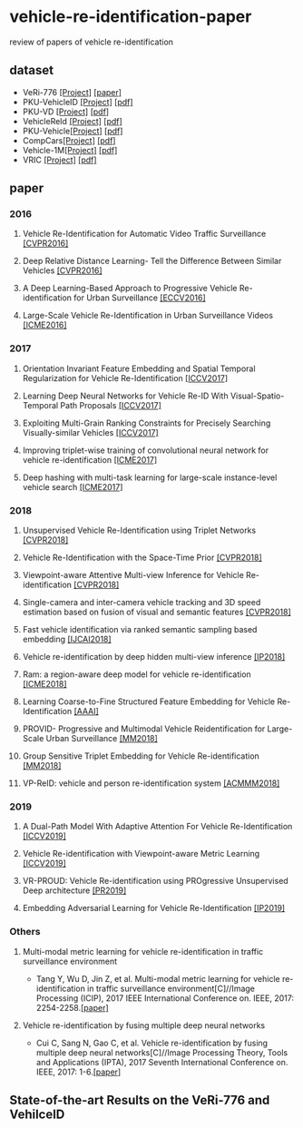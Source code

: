 # vehicle-re-identification-paper
review of papers of vehicle re-identification

## dataset
* VeRi-776 [[Project]](https://github.com/VehicleReId/VeRidataset) [[paper]](https://link.springer.com/chapter/10.1007/978-3-319-46475-6_53)
* PKU-VehicleID [[Project]](http://pkuml.org/resources/pku-vehicleid.html) [[pdf]](http://openaccess.thecvf.com/content_cvpr_2016/papers/Liu_Deep_Relative_Distance_CVPR_2016_paper.pdf)
* PKU-VD [[Project]](http://pkuml.org/resources/pku-vds.html) [[pdf]](http://openaccess.thecvf.com/content_ICCV_2017/papers/Yan_Exploiting_Multi-Grain_Ranking_ICCV_2017_paper.pdf)
* VehicleReId [[Project]](https://medusa.fit.vutbr.cz/traffic/datasets/) [[pdf]](http://openaccess.thecvf.com/content_cvpr_2016_workshops/w25/papers/Zapletal_Vehicle_Re-Identification_for_CVPR_2016_paper.pdf)
* PKU-Vehicle[[Project]](http://59.110.216.11/html/) [[pdf]](https://ieeexplore.ieee.org/abstract/document/8265213/)
* CompCars[[Project]](http://mmlab.ie.cuhk.edu.hk/datasets/comp_cars/index.html) [[pdf]](https://www.cv-foundation.org/openaccess/content_cvpr_2015/papers/Yang_A_Large-Scale_Car_2015_CVPR_paper.pdf)
* Vehicle-1M[[Project]](http://www.nlpr.ia.ac.cn/iva/homepage/jqwang/Vehicle1M.htm) [[pdf]](https://www.aaai.org/ocs/index.php/AAAI/AAAI18/paper/viewFile/16206/16270)
* VRIC [[Project]](https://qmul-vric.github.io/) [[pdf]](http://www.eecs.qmul.ac.uk/~xiatian/papers/AytacEtAl_GCPR2018.pdf)

## paper
### 2016
1. Vehicle Re-Identification for Automatic Video Traffic Surveillance [[CVPR2016]](http://openaccess.thecvf.com/content_cvpr_2016_workshops/w25/papers/Zapletal_Vehicle_Re-Identification_for_CVPR_2016_paper.pdf)
    
2. Deep Relative Distance Learning- Tell the Difference Between Similar Vehicles [[CVPR2016]](http://openaccess.thecvf.com/content_cvpr_2016/papers/Liu_Deep_Relative_Distance_CVPR_2016_paper.pdf)

3. A Deep Learning-Based Approach to Progressive Vehicle Re-identification for Urban Surveillance [[ECCV2016]](https://link.springer.com/chapter/10.1007/978-3-319-46475-6_53)
4. Large-Scale Vehicle Re-Identification in Urban Surveillance Videos [[ICME2016]](https://ieeexplore.ieee.org/document/7553002/)

### 2017
1. Orientation Invariant Feature Embedding and Spatial Temporal Regularization for Vehicle Re-Identification [[ICCV2017]](http://openaccess.thecvf.com/content_ICCV_2017/papers/Wang_Orientation_Invariant_Feature_ICCV_2017_paper.pdf)

2. Learning Deep Neural Networks for Vehicle Re-ID With Visual-Spatio-Temporal Path Proposals [[ICCV2017]](http://openaccess.thecvf.com/content_ICCV_2017/papers/Shen_Learning_Deep_Neural_ICCV_2017_paper.pdf)

3. Exploiting Multi-Grain Ranking Constraints for Precisely Searching Visually-similar Vehicles [[ICCV2017]](http://openaccess.thecvf.com/content_ICCV_2017/papers/Yan_Exploiting_Multi-Grain_Ranking_ICCV_2017_paper.pdf)

4. Improving triplet-wise training of convolutional neural network for vehicle re-identification [[ICME2017]](https://ieeexplore.ieee.org/abstract/document/8019491/)

5. Deep hashing with multi-task learning for large-scale instance-level vehicle search [[ICME2017]](https://ieeexplore.ieee.org/abstract/document/8026274/)
    
### 2018 
1. Unsupervised Vehicle Re-Identification using Triplet Networks [[CVPR2018]](http://openaccess.thecvf.com/content_cvpr_2018_workshops/papers/w3/Marin-Reyes_Unsupervised_Vehicle_Re-Identification_CVPR_2018_paper.pdf)
    
2. Vehicle Re-Identification with the Space-Time Prior [[CVPR2018]](http://openaccess.thecvf.com/content_cvpr_2018_workshops/papers/w3/Wu_Vehicle_Re-Identification_With_CVPR_2018_paper.pdf)
    
3. Viewpoint-aware Attentive Multi-view Inference for Vehicle Re-identification [[CVPR2018]](http://openaccess.thecvf.com/content_cvpr_2018/papers/Zhou_Viewpoint-Aware_Attentive_Multi-View_CVPR_2018_paper.pdf)

4. Single-camera and inter-camera vehicle tracking and 3D speed estimation based on fusion of visual and semantic features [[CVPR2018]](http://openaccess.thecvf.com/content_cvpr_2018_workshops/papers/w3/Tang_Single-Camera_and_Inter-Camera_CVPR_2018_paper.pdf)

5. Fast vehicle identification via ranked semantic sampling based embedding [[IJCAI2018]](https://www.ijcai.org/proceedings/2018/0514.pdf)

6. Vehicle re-identification by deep hidden multi-view inference [[IP2018]](https://ieeexplore.ieee.org/abstract/document/8325486)

7. Ram: a region-aware deep model for vehicle re-identification [[ICME2018]](https://arxiv.org/pdf/1806.09283.pdf)

8. Learning Coarse-to-Fine Structured Feature Embedding for Vehicle Re-Identification [[AAAI]](https://www.aaai.org/ocs/index.php/AAAI/AAAI18/paper/viewFile/16206/16270)

9. PROVID- Progressive and Multimodal Vehicle Reidentification for Large-Scale Urban Surveillance [[MM2018]](https://ieeexplore.ieee.org/abstract/document/8036238/)

10. Group Sensitive Triplet Embedding for Vehicle Re-identification [[MM2018]](https://ieeexplore.ieee.org/abstract/document/8265213/)

11. VP-ReID: vehicle and person re-identification system [[ACMMM2018]](https://dl.acm.org/citation.cfm?id=3206086)

### 2019
1. A Dual-Path Model With Adaptive Attention For Vehicle Re-Identification [[ICCV2019]](http://openaccess.thecvf.com/content_ICCV_2019/papers/Chu_Vehicle_Re-Identification_With_Viewpoint-Aware_Metric_Learning_ICCV_2019_paper.pdf)

2. Vehicle Re-identification with Viewpoint-aware Metric Learning [[ICCV2019]](https://arxiv.org/abs/1905.03397)

3. VR-PROUD: Vehicle Re-identification using PROgressive Unsupervised Deep architecture [[PR2019]](https://www.sciencedirect.com/science/article/abs/pii/S0031320319300147)

4. Embedding Adversarial Learning for Vehicle Re-Identification [[IP2019]](https://ieeexplore.ieee.org/abstract/document/8653852)


### Others
1. Multi-modal metric learning for vehicle re-identification in traffic surveillance environment
    * Tang Y, Wu D, Jin Z, et al. Multi-modal metric learning for vehicle re-identification in traffic surveillance environment[C]//Image Processing (ICIP), 2017 IEEE International Conference on. IEEE, 2017: 2254-2258.[[paper]](https://ieeexplore.ieee.org/abstract/document/8296683/)

2. Vehicle re-identification by fusing multiple deep neural networks
    * Cui C, Sang N, Gao C, et al. Vehicle re-identification by fusing multiple deep neural networks[C]//Image Processing Theory, Tools and Applications (IPTA), 2017 Seventh International Conference on. IEEE, 2017: 1-6.[[paper]](https://ieeexplore.ieee.org/abstract/document/8310090/)
    
## State-of-the-art Results on the VeRi-776 and VehilceID



